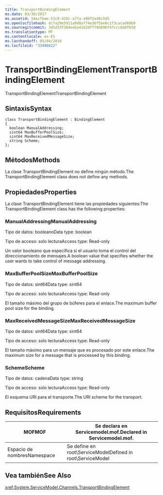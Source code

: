 ```yaml
---
title: TransportBindingElement
ms.date: 03/30/2017
ms.assetid: 54ecfbee-53c0-410c-a7fa-a98f2e40c545
ms.openlocfilehash: dc7a29e5911a9d0a774e36f5be8c1f3cacad69b9
ms.sourcegitcommit: 3d5d33f384eeba41b2dff79d096f47ccc8d8f03d
ms.translationtype: MT
ms.contentlocale: es-ES
ms.lasthandoff: 05/04/2018
ms.locfileid: "33486622"
---
```

# <a name="transportbindingelement"></a><span data-ttu-id="79f1c-102">TransportBindingElement</span><span class="sxs-lookup"><span data-stu-id="79f1c-102">TransportBindingElement</span></span>
<span data-ttu-id="79f1c-103">TransportBindingElement</span><span class="sxs-lookup"><span data-stu-id="79f1c-103">TransportBindingElement</span></span>  
  
## <a name="syntax"></a><span data-ttu-id="79f1c-104">Sintaxis</span><span class="sxs-lookup"><span data-stu-id="79f1c-104">Syntax</span></span>  
  
```  
class TransportBindingElement : BindingElement  
{  
  boolean ManualAddressing;  
  sint64 MaxBufferPoolSize;  
  sint64 MaxReceivedMessageSize;  
  string Scheme;  
};  
```  
  
## <a name="methods"></a><span data-ttu-id="79f1c-105">Métodos</span><span class="sxs-lookup"><span data-stu-id="79f1c-105">Methods</span></span>  
 <span data-ttu-id="79f1c-106">La clase TransportBindingElement no define ningún método.</span><span class="sxs-lookup"><span data-stu-id="79f1c-106">The TransportBindingElement class does not define any methods.</span></span>  
  
## <a name="properties"></a><span data-ttu-id="79f1c-107">Propiedades</span><span class="sxs-lookup"><span data-stu-id="79f1c-107">Properties</span></span>  
 <span data-ttu-id="79f1c-108">La clase TransportBindingElement tiene las propiedades siguientes:</span><span class="sxs-lookup"><span data-stu-id="79f1c-108">The TransportBindingElement class has the following properties:</span></span>  
  
### <a name="manualaddressing"></a><span data-ttu-id="79f1c-109">ManualAddressing</span><span class="sxs-lookup"><span data-stu-id="79f1c-109">ManualAddressing</span></span>  
 <span data-ttu-id="79f1c-110">Tipo de datos: booleano</span><span class="sxs-lookup"><span data-stu-id="79f1c-110">Data type: boolean</span></span>  
  
 <span data-ttu-id="79f1c-111">Tipo de acceso: solo lectura</span><span class="sxs-lookup"><span data-stu-id="79f1c-111">Access type: Read-only</span></span>  
  
 <span data-ttu-id="79f1c-112">Un valor booleano que especifica si el usuario toma el control del direccionamiento de mensajes.</span><span class="sxs-lookup"><span data-stu-id="79f1c-112">A boolean value that specifies whether the user wants to take control of message addressing.</span></span>  
  
### <a name="maxbufferpoolsize"></a><span data-ttu-id="79f1c-113">MaxBufferPoolSize</span><span class="sxs-lookup"><span data-stu-id="79f1c-113">MaxBufferPoolSize</span></span>  
 <span data-ttu-id="79f1c-114">Tipo de datos: sint64</span><span class="sxs-lookup"><span data-stu-id="79f1c-114">Data type: sint64</span></span>  
  
 <span data-ttu-id="79f1c-115">Tipo de acceso: solo lectura</span><span class="sxs-lookup"><span data-stu-id="79f1c-115">Access type: Read-only</span></span>  
  
 <span data-ttu-id="79f1c-116">El tamaño máximo del grupo de búferes para el enlace.</span><span class="sxs-lookup"><span data-stu-id="79f1c-116">The maximum buffer pool size for the binding.</span></span>  
  
### <a name="maxreceivedmessagesize"></a><span data-ttu-id="79f1c-117">MaxReceivedMessageSize</span><span class="sxs-lookup"><span data-stu-id="79f1c-117">MaxReceivedMessageSize</span></span>  
 <span data-ttu-id="79f1c-118">Tipo de datos: sint64</span><span class="sxs-lookup"><span data-stu-id="79f1c-118">Data type: sint64</span></span>  
  
 <span data-ttu-id="79f1c-119">Tipo de acceso: solo lectura</span><span class="sxs-lookup"><span data-stu-id="79f1c-119">Access type: Read-only</span></span>  
  
 <span data-ttu-id="79f1c-120">El tamaño máximo para un mensaje que es procesado por este enlace.</span><span class="sxs-lookup"><span data-stu-id="79f1c-120">The maximum size for a message that is processed by this binding.</span></span>  
  
### <a name="scheme"></a><span data-ttu-id="79f1c-121">Scheme</span><span class="sxs-lookup"><span data-stu-id="79f1c-121">Scheme</span></span>  
 <span data-ttu-id="79f1c-122">Tipo de datos: cadena</span><span class="sxs-lookup"><span data-stu-id="79f1c-122">Data type: string</span></span>  
  
 <span data-ttu-id="79f1c-123">Tipo de acceso: solo lectura</span><span class="sxs-lookup"><span data-stu-id="79f1c-123">Access type: Read-only</span></span>  
  
 <span data-ttu-id="79f1c-124">El esquema URI para el transporte.</span><span class="sxs-lookup"><span data-stu-id="79f1c-124">The URI scheme for the transport.</span></span>  
  
## <a name="requirements"></a><span data-ttu-id="79f1c-125">Requisitos</span><span class="sxs-lookup"><span data-stu-id="79f1c-125">Requirements</span></span>  
  
|<span data-ttu-id="79f1c-126">MOF</span><span class="sxs-lookup"><span data-stu-id="79f1c-126">MOF</span></span>|<span data-ttu-id="79f1c-127">Se declara en Servicemodel.mof.</span><span class="sxs-lookup"><span data-stu-id="79f1c-127">Declared in Servicemodel.mof.</span></span>|  
|---------|-----------------------------------|  
|<span data-ttu-id="79f1c-128">Espacio de nombres</span><span class="sxs-lookup"><span data-stu-id="79f1c-128">Namespace</span></span>|<span data-ttu-id="79f1c-129">Se define en root\ServiceModel</span><span class="sxs-lookup"><span data-stu-id="79f1c-129">Defined in root\ServiceModel</span></span>|  
  
## <a name="see-also"></a><span data-ttu-id="79f1c-130">Vea también</span><span class="sxs-lookup"><span data-stu-id="79f1c-130">See Also</span></span>  
 <xref:System.ServiceModel.Channels.TransportBindingElement>

